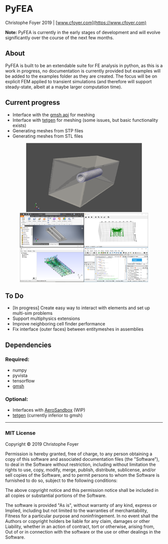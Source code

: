 # PyFEA

Christophe Foyer 2019 | [www.cfoyer.com](https://www.cfoyer.com)

__Note:__ PyFEA is currently in the early stages of development and will evolve significantly over the course of the next few months.

## About
PyFEA is built to be an extendable suite for FE analysis in python, as this is a work in progress, no documentation is currently provided but examples will be added to the examples folder as they are created. 
The focus will be on explicit FEM applied to transient simulations (and therefore will support steady-state, albeit at a maybe larger computation time).

## Current progress
- Interface with the [gmsh api](https://gitlab.onelab.info/gmsh/gmsh/blob/master/api/gmsh.py) for meshing
- Interface with [tetgen](https://github.com/pyvista/tetgen/tree/master/tetgen) for meshing (some issues, but basic functionality exists)
- Generating meshes from STP files
- Generating meshes from STL files

<p align="center">
<img src="project_files/screenshots/meshing2.png" height=220> </img>
<img src="project_files/screenshots/meshing.png" height=220/> </img>
</p>

## To Do
- [In progress] Create easy way to interact with elements and set up multi-sim problems
- Support multiphysics extensions
- Improve neighboring cell finder performance
- Fix interface (outer faces) between entitymeshes in assemblies

## Dependencies
### Required:
- numpy
- pyvista
- tensorflow
- [gmsh](https://gmsh.info/)

### Optional:
- Interfaces with [AeroSandbox](https://github.com/peterdsharpe/AeroSandbox) (WIP)
- [tetgen](https://github.com/pyvista/tetgen/tree/master/tetgen) (currently inferior to gmsh)

______

### MIT License

Copyright © 2019 Christophe Foyer

Permission is hereby granted, free of charge, to any person obtaining a copy
of this software and associated documentation files (the "Software"), to deal
in the Software without restriction, including without limitation the rights
to use, copy, modify, merge, publish, distribute, sublicense, and/or sell
copies of the Software, and to permit persons to whom the Software is
furnished to do so, subject to the following conditions:

The above copyright notice and this permission notice shall be included in all
copies or substantial portions of the Software.

The software is provided "As is", without warranty of any kind, express or
Implied, including but not limited to the warranties of merchantability,
Fitness for a particular purpose and noninfringement. In no event shall the
Authors or copyright holders be liable for any claim, damages or other
Liability, whether in an action of contract, tort or otherwise, arising from,
Out of or in connection with the software or the use or other dealings in the
Software.
